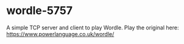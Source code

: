 # wordle-5757
A simple TCP server and client to play Wordle. Play the original here: https://www.powerlanguage.co.uk/wordle/
